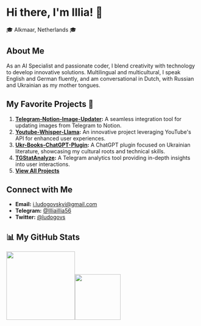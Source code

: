 # Hi there, I'm Illia! 👋
🎓 Alkmaar, Netherlands 🎓

## About Me
As an AI Specialist and passionate coder, I blend creativity with technology to develop innovative solutions. Multilingual and multicultural, I speak English and German fluently, and am conversational in Dutch, with Russian and Ukrainian as my mother tongues.

## My Favorite Projects 🚀
1. **[Telegram-Notion-Image-Updater](https://github.com/Illia-the-coder/Telegram-Notion-Image-Updater):** A seamless integration tool for updating images from Telegram to Notion.
2. **[Youtube-Whisper-Llama](https://github.com/Illia-the-coder/Youtube-Whisper-Llama):** An innovative project leveraging YouTube's API for enhanced user experiences.
3. **[Ukr-Books-ChatGPT-Plugin](https://github.com/Illia-the-coder/Ukr-Books-ChatGPT-Plugin):** A ChatGPT plugin focused on Ukrainian literature, showcasing my cultural roots and technical skills.
4. **[TGStatAnalyze](https://github.com/Illia-the-coder/TGStatAnalyze):** A Telegram analytics tool providing in-depth insights into user interactions.
5. **[View All Projects](https://github.com/Illia-the-coder?tab=repositories)**

## Connect with Me
- **Email:** i.ludogovskyi@gmail.com
- **Telegram:** [@Illiaillia56](https://t.me/Illiaillia56)
- **Twitter:** [@ludogovs](https://twitter.com/ludogovs)

## 📊 My GitHub Stats
<p align="left">
    <img align="centre" src="https://github-readme-stats-eight-theta.vercel.app/api?username=Illia-the-coder&show_icons=true&hide_border=true&include_all_commits=true&count_private=true&bg_color=00000000&theme=tokyonight" height=180px/><img height="120px" src="https://github-readme-stats.vercel.app/api/top-langs/?username=Illia-the-coder&hide=html&hide_title=true&hide_border=true&layout=compact&langs_count=8&theme=tokyonight&bg_color=00000000" />
</p>

